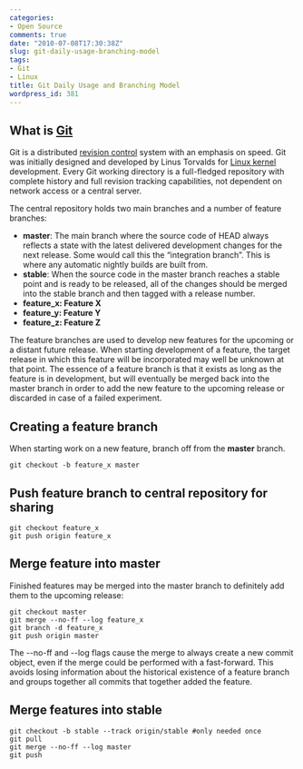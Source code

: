 ```yaml
---
categories:
- Open Source
comments: true
date: "2010-07-08T17:30:38Z"
slug: git-daily-usage-branching-model
tags:
- Git
- Linux
title: Git Daily Usage and Branching Model
wordpress_id: 381
---
```


## What is [Git](https://git-scm.com/)


Git is a distributed [revision control](https://en.wikipedia.org/wiki/Revision_control) system with an emphasis on speed. Git was initially designed and developed by Linus Torvalds for [Linux kernel](https://www.kernel.org/) development.
Every Git working directory is a full-fledged repository with complete history and full revision tracking capabilities, not dependent on network access or a central server.

The central repository holds two main branches and a number of feature branches:


* **master**: The main branch where the source code of HEAD always reflects a state with the latest delivered development changes for the next release. Some would call this the “integration branch”. This is where any automatic nightly builds are built from.
* **stable**: When the source code in the master branch reaches a stable point and is ready to be released, all of the changes should be merged into the stable branch and then tagged with a release number.
* **feature_x: Feature X**
* **feature_y: Feature Y**
* **feature_z: Feature Z**

The feature branches are used to develop new features for the upcoming or a distant future release. When starting development of a feature, the target release in which this feature will be incorporated may well be unknown at that point. The essence of a feature branch is that it exists as long as the feature is in development, but will eventually be merged back into the master branch in order to add the new feature to the upcoming release or discarded in case of a failed experiment.


## Creating a feature branch


When starting work on a new feature, branch off from the **master** branch.


    git checkout -b feature_x master




## Push feature branch to central repository for sharing




    git checkout feature_x
    git push origin feature_x




## Merge feature into master


Finished features may be merged into the master branch to definitely add them to the upcoming release:


    git checkout master
    git merge --no-ff --log feature_x
    git branch -d feature_x
    git push origin master


The --no-ff and --log flags cause the merge to always create a new commit object, even if the merge could be performed with a fast-forward. This avoids losing information about the historical existence of a feature branch and groups together all commits that together added the feature.


## Merge features into stable




    git checkout -b stable --track origin/stable #only needed once
    git pull
    git merge --no-ff --log master
    git push
